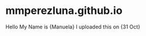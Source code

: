 # mmperezluna.github.io
<!DOCTYPE html>
<html lang="en">
  <head>
    <meta charset="UTF-8">
    <meta name="viewport" content="width=device-width, initial-scale=1.0">
    <meta http-equiv="X-UA-Compatible" content="ie=edge">
    <title>{MY NAME's} Website!</title>
  </head>
  <body>
	Hello My Name is {Manuela} I uploaded this on {31 Oct}
  </body>
</html>
